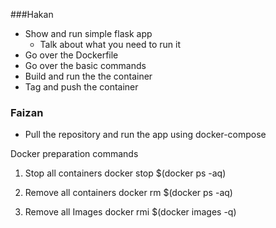 ###Hakan
- Show and run simple flask app
    - Talk about what you need to run it
- Go over the Dockerfile
- Go over the basic commands
- Build and run the the container
- Tag and push the container

### Faizan

- Pull the repository and run the app using docker-compose


Docker preparation commands
1) Stop all containers
docker stop $(docker ps -aq)


2) Remove all containers
docker rm $(docker ps -aq)


3) Remove all Images
docker rmi $(docker images -q)
